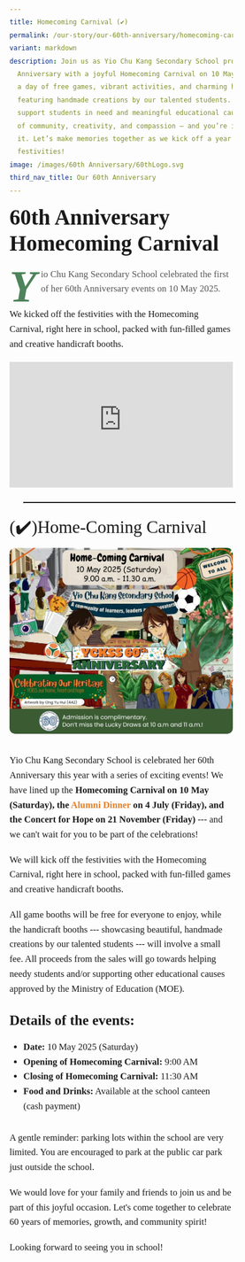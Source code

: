 ```yaml
---
title: Homecoming Carnival (✔️)
permalink: /our-story/our-60th-anniversary/homecoming-carnival/
variant: markdown
description: Join us as Yio Chu Kang Secondary School proudly marks its 60th
  Anniversary with a joyful Homecoming Carnival on 10 May! Celebrate with us in
  a day of free games, vibrant activities, and charming handicraft booths
  featuring handmade creations by our talented students. All proceeds will
  support students in need and meaningful educational causes. It’s a celebration
  of community, creativity, and compassion — and you’re invited to be part of
  it. Let’s make memories together as we kick off a year of unforgettable
  festivities!
image: /images/60th Anniversary/60thLogo.svg
third_nav_title: Our 60th Anniversary
---
```

<article class="yck-component">
	<section>
	<div class="regular-flow">
	<h2 class="yck-h2">60th Anniversary Homecoming Carnival</h2>
<p class="dropcap-title">Yio Chu Kang Secondary School celebrated the first of her 60th Anniversary events on 10 May 2025. </p>
		<p>We kicked off the festivities with the Homecoming Carnival, right here in school, packed with fun-filled games and creative handicraft booths.</p>
	<div class="video-container">
		<iframe allowfullscreen="" allow="accelerometer; autoplay; clipboard-write; encrypted-media; gyroscope; picture-in-picture; web-share" frameborder="0" title="YouTube video player" src="https://www.youtube.com/embed/vm5_5gKTo2M?si=7Wp4dUmuScu14xDA&amp;controls=0" height="315" width="560"></iframe>
	</div>
</div>
	</section>
<hr>
	<section>
		<div class="regular-flow">
	<h3 class="yck-h3">(✔️)Home-Coming Carnival</h3>
<figure>
<img alt="The Homecoming Carnival EDM" src="/images/60th%20Anniversary/Homecoming_Carnival_EDM.png">
</figure>
<p>Yio Chu Kang Secondary School is celebrated her 60th Anniversary this year with a series of exciting events! We have lined up the <strong>Homecoming Carnival on 10 May (Saturday), the <a class="text-link" href="/our-story/our-60th-anniversary/60th-anniversary-dinner/">Alumni Dinner</a> on 4 July (Friday), and the Concert for Hope on 21 November (Friday)</strong> --- and we can't wait for you to be part of the celebrations!</p>
<p>We will kick off the festivities with the Homecoming Carnival, right here in school, packed with fun-filled games and creative handicraft booths.</p>
<p>All game booths will be free for everyone to enjoy, while the handicraft booths --- showcasing beautiful, handmade creations by our talented students --- will involve a small fee. All proceeds from the sales will go towards helping needy students and/or supporting other educational causes approved by the Ministry of Education (MOE).</p>
    
<h4>Details of the events:</h4>
<ul>
        <li><strong>Date:</strong> 10 May 2025 (Saturday)</li>
        <li><strong>Opening of Homecoming Carnival:</strong> 9:00 AM</li>
        <li><strong>Closing of Homecoming Carnival:</strong> 11:30 AM</li>
        <li><strong>Food and Drinks:</strong> Available at the school canteen (cash payment)</li>
    </ul>
<p>A gentle reminder: parking lots within the school are very limited. You are encouraged to park at the public car park just outside the school.</p>
 <p>We would love for your family and friends to join us and be part of this joyful occasion. Let's come together to celebrate 60 years of memories, growth, and community spirit!</p>
			<p>Looking forward to seeing you in school!</p></div></section></article>

<style>
/*
 * CSS Reset
 * Based on best practices and recommendations
 */

/* Box Sizing */
*,
*::before,
*::after {
    box-sizing: border-box;
}

/* Reset Margins and Padding */
* {
    margin: 0;
    padding: 0;
}

/* Typography */

html {
    font-size: 100%;
    /* [3] Define base font size in percentage for accessibility. */
}

/* Links */

a {
    text-decoration: none;
    /* [4] Remove default underline for a cleaner look. */
    color: inherit;
    /* [7] Inherit color from parent for consistency. */
}

/* Buttons */

button,
a.button {
    border: none;
    /* [4] Remove default border. */
    background-color: transparent;
    /* [4] Remove default background color. */
    font-family: inherit;
    /* [4] Inherit font family from parent for consistency. */
    padding: 0;
    /* [4] Remove default padding. */
    cursor: pointer;
    /* [4] Provide visual feedback to users that the element is interactive. */

    /* Accessibility - Windows High Contrast Mode */
    @media screen and (-ms-high-contrast: active) {
        border: 2px solid currentcolor;
        /* [4] Ensure a perceivable button border for improved accessibility. */
    }
}

/* Lists */

ol,
ul {
    margin: 0 auto;
    padding: 0;
    /* [8] Remove default list styles for greater styling control. */
}

/* Images */

img {
    max-width: 100%;
    height: auto;
    display: block;
    background-repeat: no-repeat;
    background-size: cover;
}

audio,
canvas,
iframe,
img,
svg,
video {
    vertical-align: middle;
}

article,
section,
main {
    margin: 0;
    padding: 0;
}
	
/* 1. Global Styles & Resets */
/* Root Variables */
:root {
    --yck-text-line-height: 1.6em;
    --yck-heading-line-height: 1.2em;
    --yck-heading-letter-spacing: -0.02em;
    --yck-spacing-unit: 1em;
    --yck-box-shadow: 0 2px 4px rgba(0, 0, 0, 0.25);
    --yck-box-shadow1: 0 1px 2px rgba(0, 0, 0, 0.15);
    --yck-inset-shadow1: rgba(50, 50, 93, 0.25) 0px 30px 60px -12px inset, rgba(0, 0, 0, 0.3) 0px 18px 36px -18px inset;
    --yck-inset-shadow2: rgb(204, 219, 232) 3px 3px 6px 0px inset, rgba(255, 255, 255, 0.5) -3px -3px 6px 1px inset;
    --yck-transition-timing: cubic-bezier(0.4, 0, 0.2, 1);
    --yck-rounded-corners: 10px;
    
/* @link https://utopia.fyi/type/calculator?c=320,12,1.2,1400,20,1.25,5,2,&s=0.75|0.5|0.25,1.5|2|3|4|6,s-l&g=s,l,xl,12 */
    --yck-step--2: clamp(0.5208rem, 0.4381rem + 0.4136vw, 0.8rem);
    --yck-step--1: clamp(0.625rem, 0.5139rem + 0.5556vw, 1rem);
    --yck-step-0: clamp(0.75rem, 0.6019rem + 0.7407vw, 1.25rem);
    --yck-step-1: clamp(0.9rem, 0.7037rem + 0.9815vw, 1.5625rem);
    --yck-step-2: clamp(1.08rem, 0.8213rem + 1.2935vw, 1.9531rem);
    --yck-step-3: clamp(1.296rem, 0.9566rem + 1.6969vw, 2.4414rem);
    --yck-step-4: clamp(1.5552rem, 1.1118rem + 2.2171vw, 3.0518rem);
    --yck-step-5: clamp(1.8662rem, 1.2889rem + 2.8866vw, 3.8147rem);

    --yck-space-s-xl: clamp(1rem, -0.239rem + 4.32vw, 3rem);
        /* clamp(1.25rem, 0.1111rem + 4.4444vw, 4rem); */
    /* clamp(1.125em, 0.2143em + 3.9286vw, 3.5em); */

    --font-system-ui: system-ui, sans-serif;
    --font-transitional: Charter, Bitstream Charter, Sitka Text, Cambria, serif;
    --font-old-style: Iowan Old Style, Palatino Linotype, URW Palladio L, P052, serif;
    --font-humanist: Seravek, Gill Sans Nova, Ubuntu, Calibri, DejaVu Sans, source-sans-pro, sans-serif;
    --font-geometric-humanist: Avenir, Montserrat, Corbel, URW Gothic, source-sans-pro, sans-serif;
    --font-classical-humanist: Optima, Candara, Noto Sans, source-sans-pro, sans-serif;
    --font-neo-grotesque: Inter, Roboto, Helvetica Neue, Arial Nova, Nimbus Sans, Arial, sans-serif;
    --font-monospace-slab-serif: Nimbus Mono PS, Courier New, monospace;
    --font-monospace-code: Dank Mono, Operator Mono, Inconsolata, Fira Mono, ui-monospace, SF Mono, Monaco,
        Droid Sans Mono, Source Code Pro, Cascadia Code, Menlo, Consolas, DejaVu Sans Mono, monospace;
    --font-industrial: Bahnschrift, DIN Alternate, Franklin Gothic Medium, Nimbus Sans Narrow, sans-serif-condensed,
        sans-serif;
    --font-rounded-sans: ui-rounded, Hiragino Maru Gothic ProN, Quicksand, Comfortaa, Manjari, Arial Rounded MT,
        Arial Rounded MT Bold, Calibri, source-sans-pro, sans-serif;
    --font-slab-serif: Rockwell, Rockwell Nova, Roboto Slab, DejaVu Serif, Sitka Small, serif;
    --font-antique: Superclarendon, Bookman Old Style, URW Bookman, URW Bookman L, Georgia Pro, Georgia, serif;
    --font-didone: Didot, Bodoni MT, Noto Serif Display, URW Palladio L, P052, Sylfaen, serif;
    --font-handwritten: Segoe Print, Bradley Hand, Chilanka, TSCu_Comic, casual, cursive;

    interpolate-size: allow-keywords;
    scroll-behavior: smooth;
    text-rendering: optimizeSpeed;
}

body {
    min-height: 100dvh;
    font-family: inherit;
    line-height: var(--yck-text-line-height);
    word-break: break-word;
    overflow-wrap: break-word;
}

::selection {
    background: rgba(255, 255, 0, 0.35);
}
/* Component Wrapper */
.yck-component {
    width: 100%;
    margin-bottom: var(--yck-space-s-xl);
}

.yck-component .regular-flow>*+* {
    margin-top: 1.125em;
}

/* Headings */
.yck-component h1,
.yck-component .yck-h1,
.yck-component h2,
.yck-component .yck-h2,
.yck-component h3,
.yck-component .yck-h3,
.yck-component h4,
.yck-component .yck-h4,
.yck-component h5,
.yck-component .yck-h5,
.yck-component h6,
.yck-component .yck-h6,
.yck-component p {
    overflow-wrap: break-word;
}

.yck-component h1,
.yck-component .yck-h1,
.yck-component h2,
.yck-component .yck-h2,
.yck-component h3,
.yck-component .yck-h3,
.yck-component h4,
.yck-component .yck-h4,
.yck-component h5,
.yck-component .yck-h5,
.yck-component h6,
.yck-component .yck-h6 {
    text-wrap: balance;
}

.yck-component *,
.yck-component p {
    margin: 0;
    padding: 0;
    text-wrap: pretty;
    font-size: var(--yck-step-0);
    letter-spacing: normal;
    line-height: var(--yck-text-line-height);
}

.yck-component p {
    margin-bottom: var(--yck-spacing-unit);
}

.yck-component div p:last-child,
.yck-component section p:last-child,
.yck-component article p:last-child {
    margin-bottom: var(--yck-space-s-xl);
}

.yck-component ol,
.yck-component ul {
    padding: 0;
    margin: 0;
    padding-left: 1.5em;
}

.yck-component ul li,
.yck-component ol li {
    line-height: 1.5;
    margin: 0;
}

.yck-component ul li:last-child,
.yck-component ol li:last-child {
    margin-bottom: var(--yck-step-3);
}

.yck-component li ul,
.yck-component li ol {
    margin-top: 0;
}

.yck-component li ul li:last-child,
.yck-component li ol li:last-child {
    margin-bottom: var(--yck-spacing-unit);
}



.yck-component h1,
.yck-component .yck-h1 {
    font-size: var(--yck-step-5);
    font-weight: 800;
    line-height: var(--yck-heading-line-height);
    margin-bottom: var(--yck-space-s-xl);
}

.yck-component h2,
.yck-component .yck-h2 {
    font-size: var(--yck-step-4);
    font-weight: 600;
    line-height: var(--yck-heading-line-height);
    /* margin-bottom: calc(var(--yck-space-s-xl) * 0.55); */
}

.yck-component h3,
.yck-component .yck-h3 {
    font-size: var(--yck-step-3);
    font-weight: 400;
    line-height: var(--yck-heading-line-height);
    /*  margin-block: calc(var(--yck-space-s-xl) * 0.35); */
}

.yck-component h4,
.yck-component .yck-h4 {
    font-size: var(--yck-step-2);
    line-height: var(--yck-heading-line-height);
    /*  margin-bottom: calc(var(--yck-space-s-xl) * 0.2); */
}

.yck-component h5,
.yck-component .yck-h5 {
    font-size: var(--yck-step-1);
    text-transform: uppercase;
    line-height: var(--yck-heading-line-height);
    /* margin-bottom: calc(var(--yck-space-s-xl) * 0.1); */
}

.yck-component h6,
.yck-component .yck-h6 {
    font-size: var(--yck-step-0);
    text-transform: uppercase;
    line-height: var(--yck-heading-line-height);
    /* margin-bottom: calc(var(--yck-space-s-xl) * 0.05); */
}

.yck-component hr,
hr {
    border: 1px dotted rgba(0, 0, 0, 0.25);
    width: 95%;
    margin: 1.5em;
}

.yck-component small,
.yck-component .small,
small {
    font-size: var(--yck-step--2);
    line-height: calc(var(--yck-text-line-height) * 0.75);
}

/* Link Styles */
.yck-component a {
    color: #e37f2a;
    text-decoration: none;
    transition: color 0.8s ease;
}

.yck-component a:hover,
.yck-component a:active {
    color: #b85e1f;
}

.yck-component a:focus {
    color: blue;
}

.yck-component a.text-link {
    position: relative;
    padding-bottom: 2px;
    text-decoration: none;
}

.yck-component a.text-link::after {
    content: "";
    position: absolute;
    width: 0;
    height: 2px;
    bottom: 0;
    left: 0;
    background-color: currentColor;
    transition: width 1s cubic-bezier(0.25, 1, 0.5, 1);
}

.yck-component a.text-link:hover::after,
.yck-component a.text-link:active::after,
.yck-component a.text-link:focus::after {
    width: 100%;
}

.yck-component a[target="_blank"]:not(.text-link):after {
    display: none;
    margin: 0;
    padding: 0;
}
.yck-component abbr {
    text-decoration: underline dotted #2c6139;
    text-decoration-thickness: 2px;
    text-underline-offset: 3px;
    color: #2c6139;
    font-weight: 600;
    cursor: help;
    transition: color 0.5 ease;
}

.yck-component abbr:hover,
.yck-component abbr:active,
.yck-component abbr:focus {
    color: #4fb568;
}

.yck-component .dropcap-title {
    font-weight: 500;
    margin-bottom: 0.5em;
    color: #555;
}

.yck-component .dropcap-title::first-letter {
    float: left;
    font-size: calc(var(--yck-step-5) * 1.65);
    font-weight: bold;
    font-style: oblique;
    font-family: Georgia, serif;
    line-height: 0.9;
    padding-right: 0.1em;
    color: #4e835b;
}

/* --- Video Containers --- */
.yck-component .video-container {
    position: relative;
    width: 100%;
    padding-bottom: 56.25%;
    height: 0;
    overflow: hidden;
    margin-bottom: var(--yck-spacing-unit);
}

.yck-component .video-container iframe,
.yck-component .video-container object,
.yck-component .video-container embed {
    position: absolute;
    top: 0;
    left: 0;
    width: 100%;
    height: 100%;
}

.yck-component figure,
.yck-component .figure {
    display: flex;
    flex-flow: column;
    max-width: 100%;
    margin: 0;
    padding: 0;
    overflow: hidden;
}

.yck-component figure img,
.yck-component .figure img {
   margin-bottom: var(--yck-spacing-unit); 
	border-radius: var(--yck-rounded-corners);
}
</style>